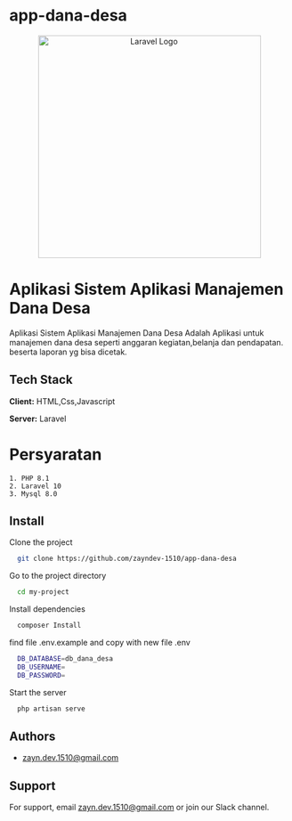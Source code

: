 # app-dana-desa
<p align="center"><a href="https://laravel.com" target="_blank"><img src="https://raw.githubusercontent.com/laravel/art/master/logo-lockup/5%20SVG/2%20CMYK/1%20Full%20Color/laravel-logolockup-cmyk-red.svg" width="400" alt="Laravel Logo"></a></p>

# Aplikasi Sistem Aplikasi Manajemen Dana Desa

Aplikasi Sistem Aplikasi Manajemen Dana Desa Adalah Aplikasi untuk manajemen dana desa seperti anggaran kegiatan,belanja dan pendapatan. 
beserta laporan yg bisa dicetak.


## Tech Stack

**Client:** HTML,Css,Javascript

**Server:** Laravel


# Persyaratan
    1. PHP 8.1
    2. Laravel 10
    3. Mysql 8.0
## Install
Clone the project

```bash
  git clone https://github.com/zayndev-1510/app-dana-desa
```

Go to the project directory

```bash
  cd my-project
```

Install dependencies

```bash
  composer Install
```

find file .env.example and copy with new file .env
```bash
  DB_DATABASE=db_dana_desa
  DB_USERNAME=
  DB_PASSWORD=

```

Start the server

```bash
  php artisan serve
```


## Authors

- [zayn.dev.1510@gmail.com](https://github.com/zayndev-1510)


## Support

For support, email zayn.dev.1510@gmail.com or join our Slack channel.
